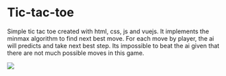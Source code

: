 # Tic-tac-toe
Simple tic tac toe created with html, css, js and vuejs. It implements the minmax algorithm to find next best move. For each move by player, the ai will predicts and take next best step. Its impossible to beat the ai given that there are not much possible moves in this game. 

<img src="https://user-images.githubusercontent.com/43460240/87395252-cf4cae80-c5d0-11ea-9ee8-8815c5338e3a.png"/>
